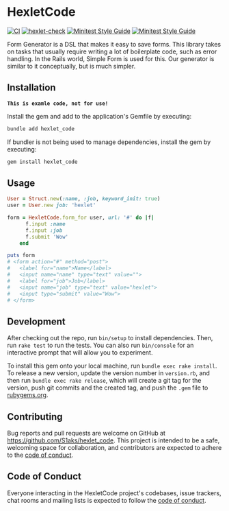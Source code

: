 # HexletCode
[![CI](https://github.com/S1aks/rails-project-63/actions/workflows/main.yml/badge.svg?branch=main)](https://github.com/S1aks/rails-project-63/actions/workflows/main.yml)
[![hexlet-check](https://github.com/S1aks/rails-project-63/actions/workflows/hexlet-check.yml/badge.svg)](https://github.com/S1aks/rails-project-63/actions/workflows/hexlet-check.yml)
[![Minitest Style Guide](https://img.shields.io/badge/code_style-rubocop-brightgreen.svg)](https://github.com/rubocop/rubocop-minitest)
[![Minitest Style Guide](https://img.shields.io/badge/code_style-community-brightgreen.svg)](https://minitest.rubystyle.guide)

Form Generator is a DSL that makes it easy to save forms. This library takes on tasks that usually require writing a lot of boilerplate code, such as error handling. In the Rails world, Simple Form is used for this. Our generator is similar to it conceptually, but is much simpler.

## Installation

**`This is examle code, not for use!`**

Install the gem and add to the application's Gemfile by executing:

```bash
bundle add hexlet_code
```

If bundler is not being used to manage dependencies, install the gem by executing:

```bash
gem install hexlet_code
```

## Usage

```ruby
User = Struct.new(:name, :job, keyword_init: true)
user = User.new job: 'hexlet'

form = HexletCode.form_for user, url: '#' do |f|
      f.input :name
      f.input :job
      f.submit 'Wow'
    end

puts form
# <form action="#" method="post">
#   <label for="name">Name</label>
#   <input name="name" type="text" value="">
#   <label for="job">Job</label>
#   <input name="job" type="text" value="hexlet">
#   <input type="submit" value="Wow">
# </form>
```

## Development

After checking out the repo, run `bin/setup` to install dependencies. Then, run `rake test` to run the tests. You can also run `bin/console` for an interactive prompt that will allow you to experiment.

To install this gem onto your local machine, run `bundle exec rake install`. To release a new version, update the version number in `version.rb`, and then run `bundle exec rake release`, which will create a git tag for the version, push git commits and the created tag, and push the `.gem` file to [rubygems.org](https://rubygems.org).

## Contributing

Bug reports and pull requests are welcome on GitHub at https://github.com/S1aks/hexlet_code. This project is intended to be a safe, welcoming space for collaboration, and contributors are expected to adhere to the [code of conduct](https://github.com/S1aks/hexlet_code/blob/master/CODE_OF_CONDUCT.md).

## Code of Conduct

Everyone interacting in the HexletCode project's codebases, issue trackers, chat rooms and mailing lists is expected to follow the [code of conduct](https://github.com/S1aks/hexlet_code/blob/master/CODE_OF_CONDUCT.md).
